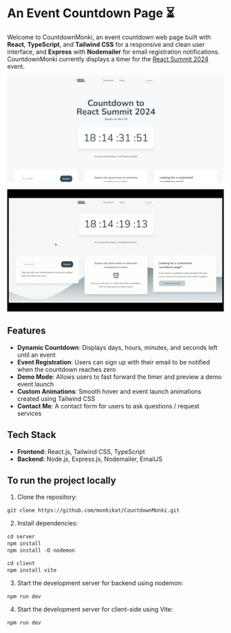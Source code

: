 # An Event Countdown Page ⏳

Welcome to CountdownMonki, an event countdown web page built with **React**, **TypeScript**, and **Tailwind CSS** for a responsive and clean user interface, and **Express** with **Nodemailer** for email registration notifications. CountdownMonki currently displays a timer for the [React Summit 2024](https://spacemonki.netlify.app/) event.

![client/src/assets/landingPageScreenshot.png](https://github.com/monkikat/CountdownMonki/blob/main/client/src/assets/landingPageScreenshot.png)

![client/src/assets/demo.gif](https://github.com/monkikat/CountdownMonki/blob/main/client/src/assets/demo.gif)

## Features

- **Dynamic Countdown**: Displays days, hours, minutes, and seconds left until an event
- **Event Registration**: Users can sign up with their email to be notified when the countdown reaches zero
- **Demo Mode**: Allows users to fast forward the timer and preview a demo event launch 
- **Custom Animations**: Smooth hover and event launch animations created using Tailwind CSS
- **Contact Me**: A contact form for users to ask questions / request services

## Tech Stack
- **Frontend:** React.js, Tailwind CSS, TypeScript
- **Backend:** Node.js, Express.js, Nodemailer, EmailJS

## To run the project locally
1. Clone the repository: <br>
```
git clone https://github.com/monkikat/CountdownMonki.git
```

2. Install dependencies: <br>
```
cd server
npm install 
npm install -D nodemon
```

```
cd client
npm install vite
```

3. Start the development server for backend using nodemon: 
```
npm run dev
```

4. Start the development server for client-side using Vite: 
```
npm run dev
```
